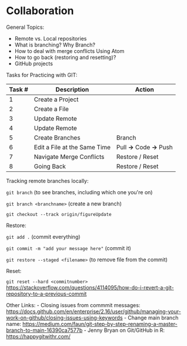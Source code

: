 # Collaboration


General Topics:

-   Remote vs. Local repositories
-   What is branching? Why Branch?
-   How to deal with merge conflicts Using Atom
-   How to go back (restoring and resetting)?
-   GitHub projects

Tasks for Practicing with GIT:

| Task \# | Description                  | Action                     |
|---------|------------------------------|----------------------------|
| 1       | Create a Project             |                            |
| 2       | Create a File                |                            |
| 3       | Update Remote                |                            |
| 4       | Update Remote                |                            |
| 5       | Create Branches              | Branch                     |
| 6       | Edit a File at the Same Time | Pull **→** Code **→** Push |
| 7       | Navigate Merge Conflicts     | Restore / Reset            |
| 8       | Going Back                   | Restore / Reset            |

Tracking remote branches locally:

`git branch` (to see branches, including which one you're on)

`git branch <branchname>` (create a new branch)

`git checkout --track origin/figureUpdate`

Restore:

`git add .` (commit everything)

`git commit -m "add your message here"` (commit it)

`git restore --staged <filename>` (to remove file from the commit)

Reset:

`git reset --hard <commitnumber>` <https://stackoverflow.com/questions/4114095/how-do-i-revert-a-git-repository-to-a-previous-commit>

Other Links: - Closing issues from commmit messages: <https://docs.github.com/en/enterprise/2.16/user/github/managing-your-work-on-github/closing-issues-using-keywords> - Change main branch name: <https://medium.com/faun/git-step-by-step-renaming-a-master-branch-to-main-16390ca7577b> - Jenny Bryan on Git/GitHub in R: <https://happygitwithr.com/>
